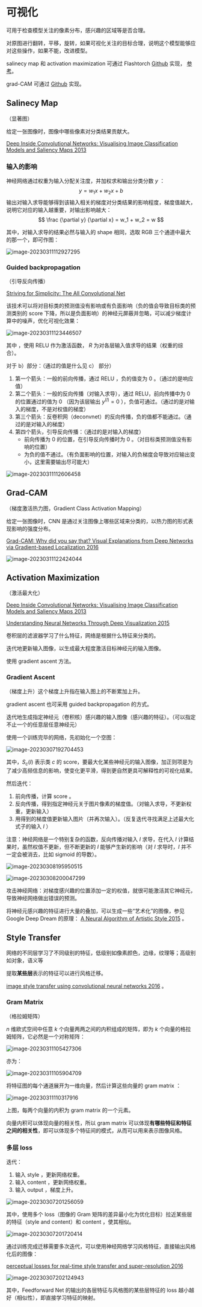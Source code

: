 # 可视化

可用于检查模型关注的像素分布，感兴趣的区域等是否合理。

对原图进行翻转，平移，旋转，如果可视化关注的目标合理，说明这个模型能够应对这些操作，如果不能，改进模型。

salinecy map 和 activation maximization 可通过 Flashtorch [Github](https://github.com/MisaOgura/flashtorch) 实现， [参考](https://www.cvmart.net/community/detail/2031)。

grad-CAM 可通过 [Github](https://github.com/jacobgil/pytorch-grad-cam) 实现。

## Salinecy Map

（显著图）

给定一张图像时，图像中哪些像素对分类结果贡献大。

[Deep Inside Convolutional Networks: Visualising Image Classification Models and Saliency Maps 2013](https://arxiv.org/pdf/1312.6034.pdf)

### 输入的影响

神经网络通过权重为输入分配关注度，并加权求和输出分类分数 $y$ ：
$$
y = w_1x + w_2x + b
$$
输出对输入求导能够得到该输入相关的梯度对分类结果的影响程度，梯度值越大，说明它对应的输入越重要，对输出影响越大：
$$
\frac {\partial y} {\partial x} = w_1 + w_2 = w
$$

其中，对输入求导的结果必然与输入的 shape 相同，选取 RGB 三个通道中最大的那一个，即可作图：

![image-20230311112927295](images/可视化/image-20230311112927295.png)

### Guided backpropagation

（引导反向传播）

[Striving for Simplicity: The All Convolutional Net](https://link.zhihu.com/?target=https%3A//arxiv.org/abs/1412.6806) 

该技术可以将对目标类的预测值没有影响或有负面影响（负的值会导致目标类的预测类别的 score 下降，所以是负面影响）的神经元屏蔽并忽略，可以减少梯度计算中的噪声，优化可视化效果：

![image-20230311123446507](images/可视化/image-20230311123446507.png)

其中 ，使用 RELU 作为激活函数， $R$ 为对各层输入值求导的结果（权重的综合）。

对于 b）部分：（通过的值是什么见 c） 部分）

1. 第一个箭头：一般的前向传播，通过 RELU ，负的值变为 $0$ 。（通过的是响应值）
2. 第二个箭头：一般的反向传播（对输入求导），通过 RELU，前向传播中为 $0$ 的位置通过的值为 $0$ （因为该层输出 $y^{(l)} = 0$ ），负值可通过。（通过的是对输入的梯度，不是对权值的梯度）
3. 第三个箭头：反卷积网（deconvnet）的反向传播，负的值都不能通过。（通过的是对输入的梯度）
4. 第四个箭头，引导反向传播：（通过的是对输入的梯度）
	- 前向传播为 $0$ 的位置，在引导反向传播时为 $0$ 。（对目标类预测值没有影响的位置）
	- 为负的值不通过。（有负面影响的位置，对输入的负梯度会导致对应输出变小，这里需要输出尽可能大）

![image-20230311112606458](images/可视化/image-20230311112606458.png)

## Grad-CAM

（梯度激活热力图，Gradient Class Activation Mapping）

给定一张图像时，CNN 是通过关注图像上哪些区域来分类的，以热力图的形式表现影响的强度分布。

[Grad-CAM: Why did you say that? Visual Explanations from Deep Networks via Gradient-based Localization 2016](https://arxiv.org/pdf/1610.02391v1.pdf)

![image-20230311122424044](images/可视化/image-20230311122424044.png)

## Activation Maximization

（激活最大化）

[Deep Inside Convolutional Networks: Visualising Image Classification Models and Saliency Maps 2013](https://arxiv.org/pdf/1312.6034.pdf)

[Understanding Neural Networks Through Deep Visualization 2015](https://arxiv.org/pdf/1506.06579.pdf)

卷积层的滤波器学习了什么特征，网络是根据什么特征来分类的。

迭代地更新输入图像，以生成最大程度激活目标神经元的输入图像。

使用 gradient ascent 方法。

### Gradient Ascent

（梯度上升）这个梯度上升指在输入图上的不断累加上升。

gradient ascent 也可采用 guided backpropagation 的方式。

迭代地生成指定神经元（卷积核）感兴趣的输入图像（感兴趣的特征）。（可以指定不止一个的任意层任意神经元）

使用一个训练完毕的网络，先初始化一个空图：

![image-20230307192704453](images/可视化/image-20230307192704453.png)

其中，$S_c(I)$  表示类 $c$ 的 score，要最大化某些神经元的输入图像，加正则项是为了减少高频信息的影响，使变化更平滑，得到更自然更具可解释性的可视化结果。

然后迭代：

1. 前向传播，计算 score 。
2. 反向传播，得到指定神经元关于图片像素的梯度值。（对输入求导，不更新权重，更新输入）
3. 用得到的梯度值更新输入图片（并再次输入）。（反复迭代寻找满足上述最大化式子的输入 $I$ ）

注意：神经网络是一个特别复杂的函数，反向传播对输入 $I$ 求导，在代入 $I$ 计算结果时，虽然权值不更新，但不断更新的 $I$ 能够产生新的影响（对 $I$ 求导时，$I$ 并不一定会被消去，比如 sigmoid 的导数）。

![image-20230308195950515](images/可视化/image-20230308195950515.png)

![image-20230308200047299](images/可视化/image-20230308200047299.png)

攻击神经网络：对梯度感兴趣的位置添加一定的权值，就很可能激活其它神经元，导致神经网络做出错误的预测。

将神经元感兴趣的特征进行大量的叠加，可以生成一些“艺术化”的图像，参见 Google Deep Dream 的原理： [A Neural Algorithm of Artistic Style 2015](https://arxiv.org/pdf/1508.06576v1.pdf) 。

## Style Transfer

网络的不同层学习了不同级别的特征，低级别如像素颜色，边缘，纹理等；高级别如对象，语义等

提取**某些层**表示的特征可以进行风格迁移。

[image style transfer using convolutional neural networks 2016](https://openaccess.thecvf.com/content_cvpr_2016/papers/Gatys_Image_Style_Transfer_CVPR_2016_paper.pdf) 。

### Gram Matrix

（格拉姆矩阵）

$n$ 维欧式空间中任意 $k$ 个向量两两之间的内积组成的矩阵，即为 $k$ 个向量的格拉姆矩阵，它必然是一个对称矩阵：

![image-20230311105427306](images/可视化/image-20230311105427306.png)

亦为：

![image-20230311105904709](images/可视化/image-20230311105904709.png)

将特征图的每个通道展开为一维向量，然后计算这些向量的 gram matrix ：

![image-20230311110317916](images/可视化/image-20230311110317916.png)

上图，每两个向量的内积为 gram matrix 的一个元素。

向量内积可以体现向量的相关性，所以 gram matrix 可以体现**有哪些特征和特征之间的相关性**，即可以体现多个特征间的模式，从而可以用来表示图像风格。

### 多层 loss

迭代：

1. 输入 style ，更新网络权重。
2. 输入 content ，更新网络权重。
3. 输入 output ，梯度上升。



![image-20230307201256059](images/可视化/image-20230307201256059.png)

其中，使用多个 loss（图像的 Gram 矩阵的差异最小化为优化目标）拉近某些层的特征（style and content）和 content ，使其相似。

![image-20230307201720414](images/可视化/image-20230307201720414.png)

通过训练完成迁移需要多次迭代，可以使用神经网络学习风格特征，直接输出风格化后的图像：

[perceptual losses for real-time style transfer and super-resolution 2016](https://arxiv.org/pdf/1603.08155.pdf)

![image-20230307202124943](images/可视化/image-20230307202124943.png)

其中，Feedforward Net 的输出的各层特征与风格图的某些层特征的 loss 越小越好（相似性），即直接学习特征的映射。

